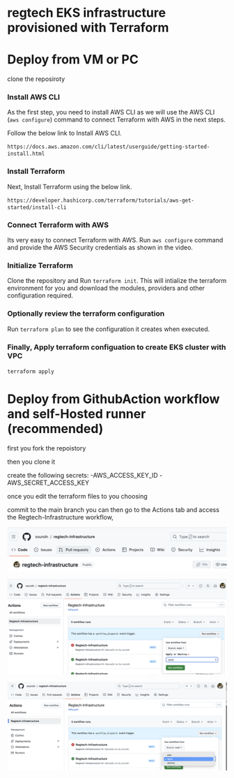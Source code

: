 # regtech EKS infrastructure provisioned with Terraform 

# Deploy from VM or PC

clone the reposiroty

### Install AWS CLI 

As the first step, you need to install AWS CLI as we will use the AWS CLI (`aws configure`) command to connect Terraform with AWS in the next steps.

Follow the below link to Install AWS CLI.
```
https://docs.aws.amazon.com/cli/latest/userguide/getting-started-install.html
```

### Install Terraform

Next, Install Terraform using the below link.
```
https://developer.hashicorp.com/terraform/tutorials/aws-get-started/install-cli
```

### Connect Terraform with AWS

Its very easy to connect Terraform with AWS. Run `aws configure` command and provide the AWS Security credentials as shown in the video.

### Initialize Terraform

Clone the repository and Run `terraform init`. This will intialize the terraform environment for you and download the modules, providers and other configuration required.

### Optionally review the terraform configuration

Run `terraform plan` to see the configuration it creates when executed.

### Finally, Apply terraform configuation to create EKS cluster with VPC 

`terraform apply`

# Deploy from GithubAction workflow and self-Hosted runner (recommended)

first you fork the repoistory 

then you clone it 

create the following secrets:
-AWS_ACCESS_KEY_ID
-AWS_SECRET_ACCESS_KEY

once you edit the terraform files to you choosing

commit to the main branch you can then go to the Actions tab and access the Regtech-Infrastructure workflow, 



![alt text](<Screenshot 2024-09-07 at 17.05.21.png>)



![alt text](<Screenshot 2024-09-07 at 17.06.23.png>)



![alt text](<Screenshot 2024-09-07 at 17.07.06.png>)